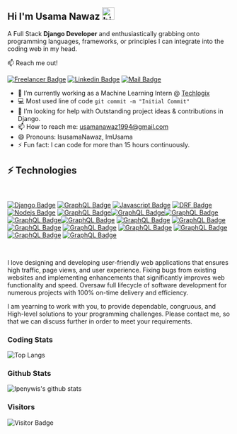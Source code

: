 ## Hi I'm Usama Nawaz <img src="https://user-images.githubusercontent.com/1303154/88677602-1635ba80-d120-11ea-84d8-d263ba5fc3c0.gif" width="28px" alt="hi">

A Full Stack <b>Django Developer</b> and enthusiastically grabbing onto programming languages, frameworks, or principles I can integrate into the coding web in my head.

:mailbox: Reach me out!

[![Freelancer Badge](https://img.shields.io/badge/-@AliUsamaNawaz-1ca0f1?style=flat&labelColor=FFFFFF&logo=&logoColor=white&link=https://www.freelancer.com/u/AliUsamaNawaz)](https://www.freelancer.com/u/AliUsamaNawaz) [![Linkedin Badge](https://img.shields.io/badge/-@aliusamanawaz-0e76a8?style=flat&labelColor=0e76a8&logo=linkedin&logoColor=white)](https://www.linkedin.com/in/aliusamanawaz/) [![Mail Badge](https://img.shields.io/badge/-usamanawaz1994@gmail.com-c0392b?style=flat&labelColor=c0392b&logo=gmail&logoColor=white)](mailto:usamanawaz1994@gmail.com)

<!-- TODO: Add last video link -->

- 🔭 I’m currently working as a Machine Learning Intern @ <a href='https://www.techlogix.com/'>Techlogix</a>
- :computer: Most used line of code `git commit -m "Initial Commit"`
- 🤔 I’m looking for help with Outstanding project ideas & contributions in Django.
- 📫 How to reach me: usamanawaz1994@gmail.com
- 😄 Pronouns: IsusamaNawaz, ImUsama
- ⚡ Fun fact: I can code for more than 15 hours continuously.

## ⚡ Technologies
<br>
<!-- TODO: Make technologies links takes you to repositories -->

[![Django Badge](https://img.shields.io/badge/django-%23092E20.svg?style=for-the-badge&logo=django&logoColor=white)](#) [![GraphQL Badge](https://img.shields.io/badge/python-%2314354C.svg?style=for-the-badge&logo=python&logoColor=white)](#) [![Javascript Badge](https://img.shields.io/badge/c++-%2300599C.svg?style=for-the-badge&logo=c%2B%2B&logoColor=white)](#) [![DRF Badge](https://img.shields.io/badge/DJANGO-REST-ff1709?style=for-the-badge&logo=django&logoColor=white&color=ff1709&labelColor=gray)](#) [![Nodejs Badge](https://img.shields.io/badge/pandas-%23150458.svg?style=for-the-badge&logo=pandas&logoColor=white)](#) [![GraphQL Badge](https://img.shields.io/badge/javascript-%23323330.svg?style=for-the-badge&logo=javascript&logoColor=%23F7DF1E)](#)[![GraphQL Badge](https://img.shields.io/badge/sqlite-%2307405e.svg?style=for-the-badge&logo=sqlite&logoColor=white)](#)[![GraphQL Badge](https://img.shields.io/badge/postgres-%23316192.svg?style=for-the-badge&logo=postgresql&logoColor=white)](#)[![GraphQL Badge](https://img.shields.io/badge/heroku-%23430098.svg?style=for-the-badge&logo=heroku&logoColor=white)](#)[![GraphQL Badge](https://img.shields.io/badge/html5-%23E34F26.svg?style=for-the-badge&logo=html5&logoColor=white)](#)    [![GraphQL Badge](https://img.shields.io/badge/css3-%231572B6.svg?style=for-the-badge&logo=css3&logoColor=white)](#)   [![GraphQL Badge](https://img.shields.io/badge/c-%2300599C.svg?style=for-the-badge&logo=c&logoColor=white)](#)    [![GraphQL Badge](https://img.shields.io/badge/bootstrap-%23563D7C.svg?style=for-the-badge&logo=bootstrap&logoColor=white)](#)   [![GraphQL Badge](https://img.shields.io/badge/flask-%23000.svg?style=for-the-badge&logo=flask&logoColor=white)](#)  [![GraphQL Badge](https://img.shields.io/badge/git-%23F05033.svg?style=for-the-badge&logo=git&logoColor=white)](#)  [![GraphQL Badge](https://img.shields.io/badge/AWS-%23FF9900.svg?style=for-the-badge&logo=amazon-aws&logoColor=white)](#)   [![GraphQL Badge](https://img.shields.io/badge/PayPal-00457C?style=for-the-badge&logo=paypal&logoColor=white)](#)  [![GraphQL Badge](https://img.shields.io/badge/-Arduino-00979D?style=for-the-badge&logo=Arduino&logoColor=white)](#)



<br >

I love designing and developing user-friendly web applications that ensures high traffic, page views, and user experience. Fixing bugs from existing websites and implementing enhancements that significantly improves web functionality and speed. Oversaw full lifecycle of software development for numerous projects with 100% on-time delivery and efficiency.

I am yearning to work with you, to provide dependable, congruous, and High-level solutions to your programming challenges. Please contact me, so that we can discuss further in order to meet your requirements.

### Coding Stats

![Top Langs](https://github-readme-stats.vercel.app/api/top-langs/?username=UsamaNawaz1&hide=TeX&layout=compact)

### Github Stats

![Ipenywis's github stats](https://github-readme-stats.vercel.app/api?username=UsamaNawaz1&count_private=true&theme=tokyonight&hide=contribs,prs)

### Visitors

![Visitor Badge](https://visitor-badge.laobi.icu/badge?page_id=UsamaNawaz1.UsamaNawaz1)


